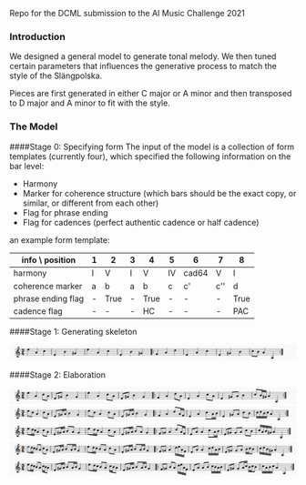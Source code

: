 Repo for the DCML submission to the AI Music Challenge 2021

### Introduction


We designed a general model to generate tonal melody. We then tuned certain parameters that influences the generative process to match the style of the Slängpolska. 

Pieces are first generated in either C major or A minor and then transposed to D major and A minor to fit with the style.


### The Model

####Stage 0: Specifying form
The input of the model is a collection of form templates (currently four), which specified the following information on the bar level:
- Harmony
- Marker for coherence structure (which bars should be the exact copy, or similar, or different from each other)
- Flag for phrase ending
- Flag for cadences (perfect authentic cadence or half cadence)

an example form template:

| info \ position|1|2|3|4|5|6|7|8
|---|---|---|---|---|---|---|---|---|
|harmony|I|V|I|V|IV|cad64|V|I
|coherence marker|a|b|a|b|c|c'|c''|d
|phrase ending flag|-|True|-|True|-|-|-|True
|cadence flag|-|-|-|HC|-|-|-|PAC

####Stage 1: Generating skeleton

![alt text](readme%20materials/guidetones.png "Logo Title Text 1")


####Stage 2: Elaboration

![alt text](readme%20materials/1.png "Logo Title Text 1")
![alt text](readme%20materials/2.png "Logo Title Text 1")
![alt text](readme%20materials/3.png "Logo Title Text 1")
![alt text](readme%20materials/4.png "Logo Title Text 1")
![alt text](readme%20materials/5.png "Logo Title Text 1")